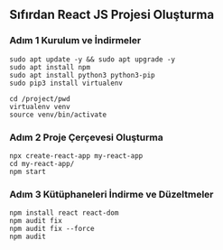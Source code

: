 ## Sıfırdan React JS Projesi Oluşturma 

### Adım 1 Kurulum ve İndirmeler
```
sudo apt update -y && sudo apt upgrade -y
sudo apt install npm
sudo apt install python3 python3-pip
sudo pip3 install virtualenv

cd /project/pwd
virtualenv venv
source venv/bin/activate
```

### Adım 2 Proje Çerçevesi Oluşturma
```
npx create-react-app my-react-app
cd my-react-app/
npm start
```

### Adım 3 Kütüphaneleri İndirme ve Düzeltmeler
```
npm install react react-dom
npm audit fix
npm audit fix --force
npm audit
```
